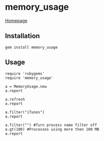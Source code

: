 memory_usage
============

   [Homepage][memory_usage]

Installation
------------

    gem install memory_usage

Usage
-----

    require 'rubygems'
    require 'memory_usage'
    
    a = MemoryUsage.new
    a.report
    
    a.refresh
    a.report
    
    a.filter("iTunes")
    a.report
    
    a.filter("") #Turn process name filter off
    a.gt(100) #Processes using more then 100 MB
    a.report


[memory_usage]: http://amaras-tech.co.uk/software/memory_usage
